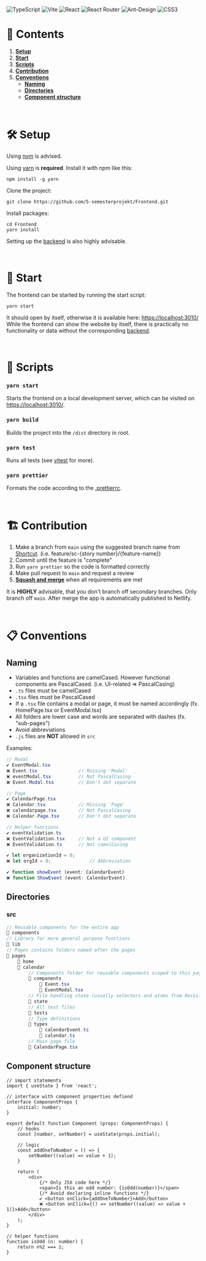 ![TypeScript](https://img.shields.io/badge/TypeScript-007ACC?style=for-the-badge&logo=typescript&logoColor=white)
![Vite](https://img.shields.io/badge/vite-%23646CFF.svg?style=for-the-badge&logo=vite&logoColor=white)
![React](https://img.shields.io/badge/react-%2320232a.svg?style=for-the-badge&logo=react&logoColor=%2361DAFB)
![React Router](https://img.shields.io/badge/React_Router-CA4245?style=for-the-badge&logo=react-router&logoColor=white)
![Ant-Design](https://img.shields.io/badge/-AntDesign-%230170FE?style=for-the-badge&logo=ant-design&logoColor=white)
![CSS3](https://img.shields.io/badge/css3-%231572B6.svg?style=for-the-badge&logo=css3&logoColor=white)

# 📌 Contents

1. [**Setup**](#️-setup)
2. [**Start**](#rocket-start)
3. [**Scripts**](#-scripts)
4. [**Contribution**](#building_construction-contribution)
5. [**Conventions**](#clipboard-conventions)
    - [**Naming**](#naming)
    - [**Directories**](#directories)
    - [**Component structure**](#component-structure)

<br>

# 🛠️ Setup

Using [nvm](https://github.com/coreybutler/nvm-windows) is advised.

Using [yarn](https://yarnpkg.com/) is **required**. Install it with npm like this:

```console
npm install -g yarn
```

Clone the project:

```console
git clone https://github.com/5-semesterprojekt/Frontend.git
```

Install packages:
```console
cd Frontend
yarn install
```

Setting up the [backend](https://github.com/5-semesterprojekt/Backend) is also highly advisable.

<br>

# :rocket: Start

The frontend can be started by running the start script:

```console
yarn start
```

It should open by itself, otherwise it is available here: [https://localhost:3010/](https://localhost:3010/)
<br>While the frontend can show the website by itself, there is practically no functionality or data without the corresponding [backend](https://github.com/5-semesterprojekt/Backend).

<br>

# 📜 Scripts

### `yarn start`
Starts the frontend on a local development server, which can be visited on [https://localhost:3010/](https://localhost:3010/).

### `yarn build`
Builds the project into the `/dist` directory in root.

### `yarn test`
Runs all tests (see [vitest](https://vitest.dev/) for more).

### `yarn prettier`
Formats the code according to the [.prettierrc](https://github.com/5-semesterprojekt/Frontend/blob/main/.prettierrc).

<br>

# :building_construction: Contribution

1. Make a branch from `main` using the suggested branch name from [Shortcut](https://app.shortcut.com/5-semester/stories/space/19/everything?team_scope_id=v2%3At%3A6536343c-3b19-48f3-96bd-e44481a7aefc%3A6536343c-ab85-4346-9338-ad967260f782). (i.e. feature/sc-{story number}/{feature-name})
2. Commit until the feature is "complete"
3. Run `yarn prettier` so the code is formatted correctly
4. Make pull request to `main` and request a review
5. <ins>**Squash and merge**</ins> when all requirements are met

It is **HIGHLY** advisable, that you don't branch off secondary branches. Only branch off `main`.
After merge the app is automatically published to Netlify.

<br>

# :clipboard: Conventions

## Naming

- Variables and functions are camelCased. However functional components are PascalCased. (i.e. UI-related => PascalCasing)
- `.ts` files must be camelCased
- `.tsx` files must be PascalCased
- If a `.tsx` file contains a modal or page, it must be named accordingly (fx. HomePage.tsx or EventModal.tsx)
- All folders are lower case and words are separated with dashes (fx. "sub-pages")
- Avoid abbreviations
- `.js` files are **NOT** allowed in `src`

Examples:
```cs
// Modal
✔️ EventModal.tsx
❌ Event.tsx               // Missing 'Modal'
❌ eventModal.tsx          // Not PascalCasing
❌ Event.Modal.tsx         // Don't dot separate

// Page
✔️ CalendarPage.tsx
❌ Calendar.tsx            // Missing 'Page'
❌ calendarpage.tsx        // Not PascalCasing
❌ Calendar.Page.tsx       // Don't dot separate

// Helper functions
✔️ eventValidation.ts
❌ EventValidation.tsx     // Not a UI component
❌ EventValidation.ts      // Not camelCasing

```
```ts
✔️ let organizationId = 0;
❌ let orgId = 0;              // Abbreviation

✔️ function showEvent (event: CalendarEvent)
❌ function ShowEvent (event: CalendarEvent)
```

## Directories

### src

```cs
// Reusable components for the entire app
📁 components
// Library for more general purpose functions
📁 lib
// Pages contains folders named after the pages
📁 pages
    📁 home
    📁 calendar
        // Components folder for reusable components scoped to this page
        📁 components
            📄 Event.tsx
            📄 EventModal.tsx
        // File handling state (usually selectors and atoms from Recoil)
        📁 state
        // All test files
        📁 tests
        // Type definitions
        📁 types
            📄 calendarEvent.ts
            📄 calendar.ts
        // Main page file
        📄 CalendarPage.tsx
```

## Component structure

```tsx
// import statements
import { useState } from 'react';

// interface with component properties defiend
interface ComponentProps {
    initial: number;
}

export default function Component (props: ComponentProps) {
    // hooks
    const [number, setNumber] = useState(props.initial);

    // logic
    const addOneToNumber = () => {
        setNumber((value) => value + 1);
    }

    return (
        <div>
            {/* Only JSX code here */}
            <span>Is this an odd number: {isOdd(number)}</span>
            {/* Avoid declaring inline functions */}
            ✔️ <button onClick={addOneToNumber}>Add</button>
            ❌ <button onClick={() => setNumber((value) => value + 1)}>Add</button>
        </div>
    );
}

// helper functions
function isOdd (n: number) {
    return n%2 === 1;
}
```
